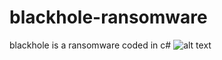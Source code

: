 # blackhole-ransomware
blackhole is a ransomware coded in c#
![alt text](https://raw.githubusercontent.com/ScRiPt1337/blackhole-ransomware/master/dsdsd.jpg)

